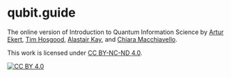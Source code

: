 # qubit.guide

The online version of Introduction to Quantum Information Science by [Artur Ekert](https://www.arturekert.org/), [Tim Hosgood](https://thosgood.com/), [Alastair Kay](http://www.ma.rhul.ac.uk/akay/), and [Chiara Macchiavello](https://fisica.unipv.it/personale/Persona.php?ID=55).

This work is licensed under [CC BY-NC-ND 4.0](cc-by-nc-nd).

[![CC BY 4.0][cc-by-nc-nd-image]](cc-by-nc-nd)

[cc-by-nc-nd]: https://creativecommons.org/licenses/by-nc-nd/4.0/
[cc-by-nc-nd-image]: https://i.creativecommons.org/l/by-nc-nd/4.0/80x15.png
